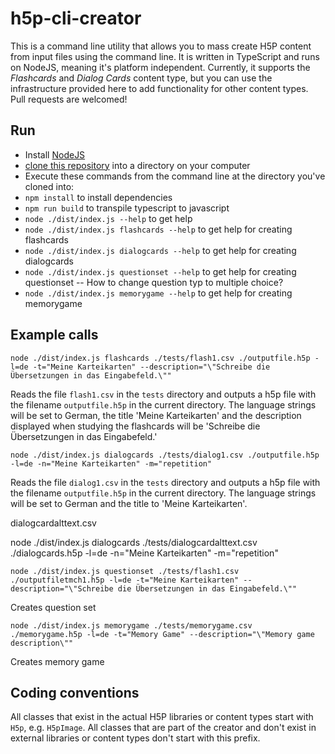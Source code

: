 # h5p-cli-creator

This is a command line utility that allows you to mass create H5P content from input files using the command line. It is written in TypeScript and runs on NodeJS, meaning it's platform independent. Currently, it supports the *Flashcards* and *Dialog Cards* content type, but you can use the infrastructure provided here to add functionality for other content types. Pull requests are welcomed!

## Run
* Install [NodeJS](https://nodejs.org/)
* [clone this repository](https://help.github.com/articles/cloning-a-repository/) into a directory on your computer
* Execute these commands from the command line at the directory you've cloned into:
* `npm install` to install dependencies
* `npm run build` to transpile typescript to javascript
* `node ./dist/index.js --help` to get help
* `node ./dist/index.js flashcards --help` to get help for creating flashcards
* `node ./dist/index.js dialogcards --help` to get help for creating dialogcards
* `node ./dist/index.js questionset --help` to get help for creating questionset -- How to change question typ to multiple choice?
* `node ./dist/index.js memorygame --help` to get help for creating memorygame


## Example calls
`node ./dist/index.js flashcards ./tests/flash1.csv ./outputfile.h5p -l=de -t="Meine Karteikarten" --description="\"Schreibe die Übersetzungen in das Eingabefeld.\""`

Reads the file `flash1.csv` in the `tests` directory and outputs a h5p file with the filename `outputfile.h5p` in the current directory. The language strings will be set to German, the title 'Meine Karteikarten' and the description displayed when studying the flashcards will be 'Schreibe die Übersetzungen in das Eingabefeld.'

`node ./dist/index.js dialogcards ./tests/dialog1.csv ./outputfile.h5p -l=de -n="Meine Karteikarten" -m="repetition"`

Reads the file `dialog1.csv` in the `tests` directory and outputs a h5p file with the filename `outputfile.h5p` in the current directory. The language strings will be set to German and the title to 'Meine Karteikarten'.

dialogcardalttext.csv

node ./dist/index.js dialogcards ./tests/dialogcardalttext.csv ./dialogcards.h5p -l=de -n="Meine Karteikarten" -m="repetition"


`node ./dist/index.js questionset ./tests/flash1.csv ./outputfiletmch1.h5p -l=de -t="Meine Karteikarten" --description="\"Schreibe die Übersetzungen in das Eingabefeld.\""`

Creates question set

`node ./dist/index.js memorygame ./tests/memorygame.csv ./memorygame.h5p -l=de -t="Memory Game" --description="\"Memory game description\""`

Creates memory game

## Coding conventions
All classes that exist in the actual H5P libraries or content types start with `H5p`, e.g. `H5pImage`. All classes that are part of the creator and don't exist in external libraries or content types don't start with this prefix.
